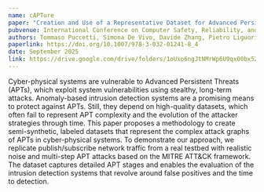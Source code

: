 ```yaml
---
name: cAPTure
paper: "Creation and Use of a Representative Dataset for Advanced Persistent Threats Detection"
pubvenue: International Conference on Computer Safety, Reliability, and Security (SAFECOMP)
authors: Tommaso Puccetti, Simona De Vivo, Davide Zhang, Pietro Liguori, Roberto Natella, Andrea Ceccarelli
paperlink: https://doi.org/10.1007/978-3-032-01241-8_4
date: September 2025
link: https://drive.google.com/drive/folders/1oUxo6ngJtNMrWp6U9qxO0bx52sqo7UfE
---
```

Cyber-physical systems are vulnerable to Advanced Persistent Threats (APTs), which exploit system vulnerabilities using stealthy, long-term attacks. Anomaly-based intrusion detection systems are a promising means to protect against APTs. Still, they depend on high-quality datasets, which often fail to represent APT complexity and the evolution of the attacker strategies through time. This paper proposes a methodology to create semi-synthetic, labeled datasets that represent the complex attack graphs of APTs in cyber-physical systems. To demonstrate our approach, we replicate publish/subscribe network traffic from a real testbed with realistic noise and multi-step APT attacks based on the MITRE ATT&CK framework. The dataset captures detailed APT stages and enables the evaluation of the intrusion detection systems that revolve around false positives and the time to detection.
